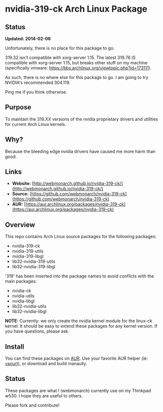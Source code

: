 nvidia-319-ck Arch Linux Package
=================================

## Status

**Updated: 2014-02-06**

Unfortunately, there is no place for this package to go.

319.32 isn't compatible with xorg-server 1.15. The latest 319.76 IS compatible with xorg-server 1.15, but breaks other stuff on my machine (specifically vmware: https://bbs.archlinux.org/viewtopic.php?id=173111).

As such, there is no where else for this package to go. I am going to try NVIDIA's recommended 304.119. 

Ping me if you think otherwise.


## Purpose

To maintain the 319.XX versions of the nvidia proprietary drivers and utilities for current Arch Linux kernels.

## Why?

Because the bleeding edge nvidia drivers have caused me more harm than good.

## Links

* **Website:** [http://webmonarch.github.io/nvidia-319-ck/](http://webmonarch.github.io/nvidia-319-ck/)
* **Source:** [https://github.com/webmonarch/nvidia-319-ck](https://github.com/webmonarch/nvidia-319-ck)
* **AUR:** [https://aur.archlinux.org/packages/nvidia-319-ck](https://aur.archlinux.org/packages/nvidia-319-ck)

## Overview

This repo contains Arch Linux source packages for the following packages:

* nvidia-319-ck
* nvidia-319-utils
* nvidia-319-libgl
* lib32-nvidia-319-utils
* lib32-nvidia-319-libgl

'319' has been inserted into the package names to avoid conflicts with the main packages:

* nvidia-ck
* nvidia-utils
* nvidia-libgl
* lib32-nvidia-utils
* lib32-nvidia-libgl

**NOTE:** Currently: we only create the nvidia kernel module for the linux-ck kernel. It should be easy to extend these packages for any kernel version. If you have questions, please ask.

## Install

You can find these packages on [AUR](https://aur.archlinux.org/). Use your favorite AUR helper (ie: [yaourt](https://wiki.archlinux.org/index.php/yaourt)), or download and build manaully.

## Status

These packages are what I (webmonarch) currently use on my Thinkpad w530. I hope they are useful to others. 

Please fork and contribute!
